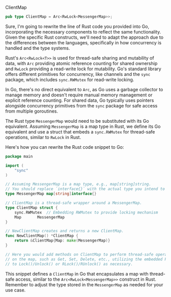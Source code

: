 ClientMap

```rust
pub type ClientMap = Arc<RwLock<MessengerMap>>;
```


Sure, I'm going to rewrite the line of Rust code you provided into Go, incorporating the necessary components to reflect the same functionality. Given the specific Rust constructs, we'll need to adapt the approach due to the differences between the languages, specifically in how concurrency is handled and the type systems.

Rust's `Arc<RwLock<T>>` is used for thread-safe sharing and mutability of data, with `Arc` providing atomic reference counting for shared ownership and `RwLock` providing a read-write lock for mutability. Go's standard library offers different primitives for concurrency, like channels and the `sync` package, which includes `sync.RWMutex` for read-write locking.

In Go, there's no direct equivalent to `Arc`, as Go uses a garbage collector to manage memory and doesn't require manual memory management or explicit reference counting. For shared data, Go typically uses pointers alongside concurrency primitives from the `sync` package for safe access from multiple goroutines.

The Rust type `MessengerMap` would need to be substituted with its Go equivalent. Assuming `MessengerMap` is a map type in Rust, we define its Go equivalent and use a struct that embeds a `sync.RWMutex` for thread-safe operations, similar to `RwLock` in Rust.

Here's how you can rewrite the Rust code snippet to Go:

```go
package main

import (
	"sync"
)

// Assuming MessengerMap is a map type, e.g., map[string]string.
// You should replace `interface{}` with the actual type you intend to store.
type MessengerMap map[string]interface{}

// ClientMap is a thread-safe wrapper around a MessengerMap.
type ClientMap struct {
	sync.RWMutex  // Embedding RWMutex to provide locking mechanism
	Map       MessengerMap
}

// NewClientMap creates and returns a new ClientMap.
func NewClientMap() *ClientMap {
	return &ClientMap{Map: make(MessengerMap)}
}

// Here you would add methods on ClientMap to perform thread-safe operations
// on the map, such as Get, Set, Delete, etc., utilizing the embedded RWMutex
// to Lock()/Unlock() or RLock()/RUnlock() as necessary.
```

This snippet defines a `ClientMap` in Go that encapsulates a map with thread-safe access, similar to the `Arc<RwLock<MessengerMap>>` construct in Rust. Remember to adjust the type stored in the `MessengerMap` as needed for your use case.